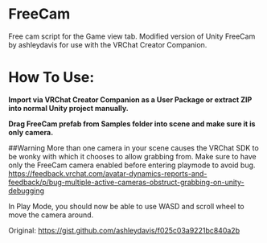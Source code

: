 # FreeCam
Free cam script for the Game view tab. Modified version of Unity FreeCam by ashleydavis for use with the VRChat Creator Companion.

# How To Use:
**Import via VRChat Creator Companion as a User Package or extract ZIP into normal Unity project manually.**

**Drag FreeCam prefab from Samples folder into scene and make sure it is only camera.**

##Warning
More than one camera in your scene causes the VRChat SDK to be wonky with which it chooses to allow grabbing from.
Make sure to have only the FreeCam camera enabled before entering playmode to avoid bug.
https://feedback.vrchat.com/avatar-dynamics-reports-and-feedback/p/bug-multiple-active-cameras-obstruct-grabbing-on-unity-debugging

In Play Mode, you should now be able to use WASD and scroll wheel to move the camera around.

Original:
https://gist.github.com/ashleydavis/f025c03a9221bc840a2b
